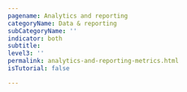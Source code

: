 ```yaml
---
pagename: Analytics and reporting
categoryName: Data & reporting
subCategoryName: ''
indicator: both
subtitle:
level3: ''
permalink: analytics-and-reporting-metrics.html
isTutorial: false

---
```


